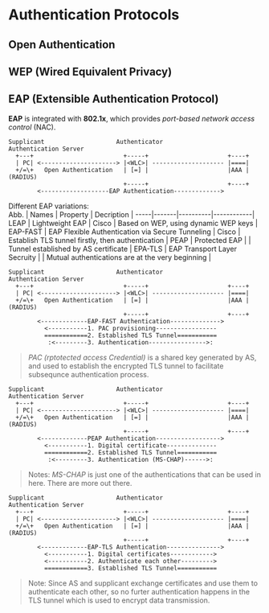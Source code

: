 # Authentication Protocols

## Open Authentication

## WEP (Wired Equivalent Privacy)

## EAP (Extensible Authentication Protocol)
**EAP** is integrated with **802.1x**, which provides _port-based network access control_ (NAC).
```
Supplicant                    Authenticator               Authentication Server
  +---+                         +-----+                      +----+
  | PC| <---------------------> |<WLC>| -------------------- |====|
  +/=\+   Open Authentication   | [=] |                      |AAA | (RADIUS)
                                +-----+                      +----+
        <-------------------EAP Authentication------------->
```
Different EAP variations:  
Abb. | Names | Property | Decription |
-----|-------|----------|------------|
LEAP | Lightweight EAP | Cisco | Based on WEP, using dynamic WEP keys |
EAP-FAST | EAP Flexible Authentication via Secure Tunneling | Cisco | Establish TLS tunnel firstly, then authentication |
PEAP | Protected EAP | | Tunnel established by AS certificate |
EPA-TLS | EAP Transport Layer Secruity | | Mutual authentications are at the very beginning |
```
Supplicant                    Authenticator               Authentication Server
  +---+                         +-----+                      +----+
  | PC| <---------------------> |<WLC>| -------------------- |====|
  +/=\+   Open Authentication   | [=] |                      |AAA | (RADIUS)
                                +-----+                      +----+
        <-------------EAP-FAST Authentication-------------->
          <-----------1. PAC provisioning-----------------
          ============2. Established TLS Tunnel===========
           :<---------3. Authentication---------------->:
```
  > _PAC (rptotected access Credential)_ is a shared key generated by AS, and used to establish the encrypted TLS tunnel to facilitate subsequnce authentication process.
```
Supplicant                    Authenticator               Authentication Server
  +---+                         +-----+                      +----+
  | PC| <---------------------> |<WLC>| -------------------- |====|
  +/=\+   Open Authentication   | [=] |                      |AAA | (RADIUS)
                                +-----+                      +----+
        <-------------PEAP Authentication------------------>
          <-----------1. Digital certificate--------------
          ============2. Established TLS Tunnel===========
           :<---------3. Authentication (MS-CHAP)------>:
```
  > Notes: _MS-CHAP_ is just one of the authentications that can be used in here. There are more out there.
```
Supplicant                    Authenticator               Authentication Server
  +---+                         +-----+                      +----+
  | PC| <---------------------> |<WLC>| -------------------- |====|
  +/=\+   Open Authentication   | [=] |                      |AAA | (RADIUS)
                                +-----+                      +----+
        <-------------EAP-TLS Authentication--------------->
          <-----------1. Digital certificates------------>
          <-----------2. Authenticate each other--------->
          ============3. Established TLS Tunnel===========
```
  > Note: Since AS and supplicant exchange certificates and use them to authenticate each other, so no furter authentication happens in the TLS tunnel which is used to encrypt data transmission.

